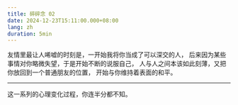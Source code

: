 ```yaml
---
title: 碎碎念 02
date: 2024-12-23T15:11:00.000+08:00
lang: zh
duration: 5min
---
```


友情里最让人唏嘘的时刻是，一开始我将你当成了可以深交的人，
后来因为某些事情对你略微失望，于是开始不断的说服自己，
人与人之间本该如此刻薄，又把你放回到一个普通朋友的位置，
开始与你维持着表面的和平。

---

这一系列的心理变化过程，你连半分都不知。

